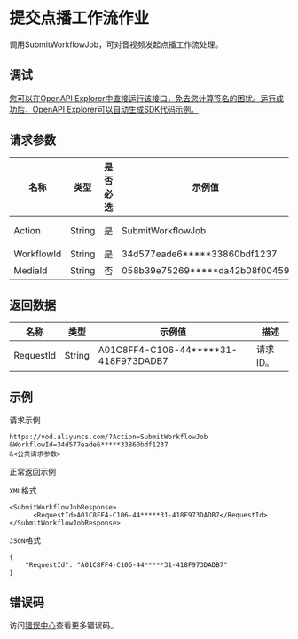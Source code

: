 # 提交点播工作流作业

调用SubmitWorkflowJob，可对音视频发起点播工作流处理。

## 调试

[您可以在OpenAPI Explorer中直接运行该接口，免去您计算签名的困扰。运行成功后，OpenAPI Explorer可以自动生成SDK代码示例。](https://api.aliyun.com/#product=vod&api=SubmitWorkflowJob&type=RPC&version=2017-03-21)

## 请求参数

|名称|类型|是否必选|示例值|描述|
|--|--|----|---|--|
|Action|String|是|SubmitWorkflowJob|系统规定参数。取值：**SubmitWorkflowJob**。 |
|WorkflowId|String|是|34d577eade6\*\*\*\*\*33860bdf1237|工作流ID。 |
|MediaId|String|否|058b39e75269\*\*\*\*\*da42b08f00459|媒资ID。 |

## 返回数据

|名称|类型|示例值|描述|
|--|--|---|--|
|RequestId|String|A01C8FF4-C106-44\*\*\*\*\*31-418F973DADB7|请求ID。 |

## 示例

请求示例

```
https://vod.aliyuncs.com/?Action=SubmitWorkflowJob
&WorkflowId=34d577eade6*****33860bdf1237
&<公共请求参数>
```

正常返回示例

`XML`格式

```
<SubmitWorkflowJobResponse>
      <RequestId>A01C8FF4-C106-44*****31-418F973DADB7</RequestId>
</SubmitWorkflowJobResponse>
```

`JSON`格式

```
{
    "RequestId": "A01C8FF4-C106-44*****31-418F973DADB7"
}
```

## 错误码

访问[错误中心](https://error-center.aliyun.com/status/product/vod)查看更多错误码。

